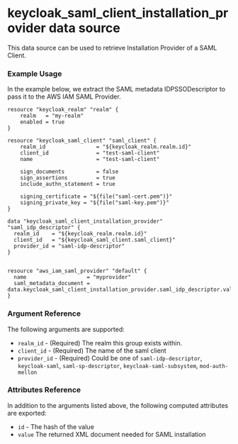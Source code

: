 # keycloak_saml_client_installation_provider data source

This data source can be used to retrieve Installation Provider
of a SAML Client.

### Example Usage

In the example below, we extract the SAML metadata IDPSSODescriptor 
to pass it to the AWS IAM SAML Provider.

```hcl
resource "keycloak_realm" "realm" {
    realm   = "my-realm"
    enabled = true
}

resource "keycloak_saml_client" "saml_client" {
    realm_id                = "${keycloak_realm.realm.id}"
    client_id               = "test-saml-client"
    name                    = "test-saml-client"

    sign_documents          = false
    sign_assertions         = true
    include_authn_statement = true

    signing_certificate = "${file("saml-cert.pem")}"
    signing_private_key = "${file("saml-key.pem")}"
}

data "keycloak_saml_client_installation_provider" "saml_idp_descriptor" {
  realm_id    = "${keycloak_realm.realm.id}"
  client_id   = "${keycloak_saml_client.saml_client}"
  provider_id = "saml-idp-descriptor"
}


resource "aws_iam_saml_provider" "default" {
  name                   = "myprovider"
  saml_metadata_document = data.keycloak_saml_client_installation_provider.saml_idp_descriptor.value
}
```

### Argument Reference

The following arguments are supported:

- `realm_id` - (Required) The realm this group exists within.
- `client_id` - (Required) The name of the saml client
- `provider_id` - (Required) Could be one of `saml-idp-descriptor`, `keycloak-saml`, `saml-sp-descriptor`, `keycloak-saml-subsystem`, `mod-auth-mellon`

### Attributes Reference

In addition to the arguments listed above, the following computed attributes are exported:

- `id` - The hash of the value
- `value` The returned XML document needed for SAML installation
